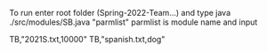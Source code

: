 To run enter root folder (Spring-2022-Team...) and type java ./src/modules/SB.java "parmlist" 
parmlist is module name and input


TB,"2021S.txt,10000"
TB,"spanish.txt,dog"
